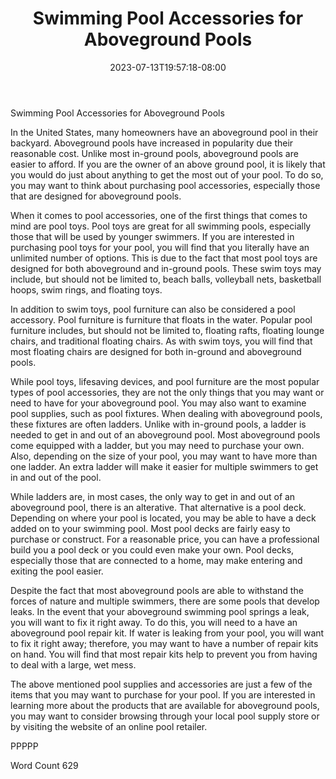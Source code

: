 ﻿---
title: "Swimming Pool Accessories for Aboveground Pools"
date: 2023-07-13T19:57:18-08:00
description: "Pool Accessories Tips for Web Success"
featured_image: "/images/Pool Accessories.jpg"
tags: ["Pool Accessories"]
---

Swimming Pool Accessories for Aboveground Pools

In the United States, many homeowners have an aboveground pool in their backyard. Aboveground pools have increased in popularity due their reasonable cost.  Unlike most in-ground pools, aboveground pools are easier to afford. If you are the owner of an above ground pool, it is likely that you would do just about anything to get the most out of your pool. To do so, you may want to think about purchasing pool accessories, especially those that are designed for aboveground pools.

When it comes to pool accessories, one of the first things that comes to mind are pool toys.  Pool toys are great for all swimming pools, especially those that will be used by younger swimmers.  If you are interested in purchasing pool toys for your pool, you will find that you literally have an unlimited number of options. This is due to the fact that most pool toys are designed for both aboveground and in-ground pools. These swim toys may include, but should not be limited to, beach balls, volleyball nets, basketball hoops, swim rings, and floating toys. 

In addition to swim toys, pool furniture can also be considered a pool accessory. Pool furniture is furniture that floats in the water.  Popular pool furniture includes, but should not be limited to, floating rafts, floating lounge chairs, and traditional floating chairs. As with swim toys, you will find that most floating chairs are designed for both in-ground and aboveground pools.  

While pool toys, lifesaving devices, and pool furniture are the most popular types of pool accessories, they are not the only things that you may want or need to have for your aboveground pool.  You may also want to examine pool supplies, such as pool fixtures. When dealing with aboveground pools, these fixtures are often ladders. Unlike with in-ground pools, a ladder is needed to get in and out of an aboveground pool.  Most aboveground pools come equipped with a ladder, but you may need to purchase your own.  Also, depending on the size of your pool, you may want to have more than one ladder.  An extra ladder will make it easier for multiple swimmers to get in and out of the pool.

While ladders are, in most cases, the only way to get in and out of an aboveground pool, there is an alterative.  That alternative is a pool deck. Depending on where your pool is located, you may be able to have a deck added on to your swimming pool.  Most pool decks are fairly easy to purchase or construct. For a reasonable price, you can have a professional build you a pool deck or you could even make your own.  Pool decks, especially those that are connected to a home, may make entering and exiting the pool easier.

Despite the fact that most aboveground pools are able to withstand the forces of nature and multiple swimmers, there are some pools that develop leaks.  In the event that your aboveground swimming pool springs a leak, you will want to fix it right away. To do this, you will need to a have an aboveground pool repair kit.  If water is leaking from your pool, you will want to fix it right away; therefore, you may want to have a number of repair kits on hand. You will find that most repair kits help to prevent you from having to deal with a large, wet mess.

The above mentioned pool supplies and accessories are just a few of the items that you may want to purchase for your pool.  If you are interested in learning more about the products that are available for aboveground pools, you may want to consider browsing through your local pool supply store or by visiting the website of an online pool retailer.  

PPPPP

Word Count 629

